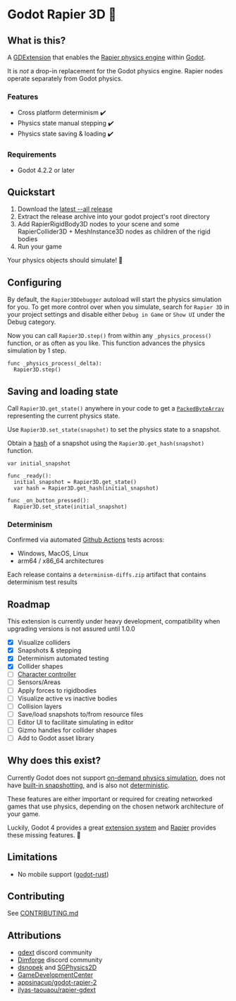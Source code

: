# Godot Rapier 3D 🤺

## What is this?

A [GDExtension][gdext-link] that enables the [Rapier physics engine][rapier-link] within [Godot][godot-link].

It is _not_ a drop-in replacement for the Godot physics engine. Rapier nodes operate separately from Godot physics.

### Features

- Cross platform determinism ✔️
- Physics state manual stepping ✔️
- Physics state saving & loading ✔️

### Requirements

- Godot 4.2.2 or later

## Quickstart

1. Download the [latest --all release](https://github.com/deltasiege/godot-rapier-3d/releases/latest)
1. Extract the release archive into your godot project's root directory
1. Add RapierRigidBody3D nodes to your scene and some RapierCollider3D + MeshInstance3D nodes as children of the rigid bodies
1. Run your game

Your physics objects should simulate! 🎉

## Configuring

By default, the `Rapier3DDebugger` autoload will start the physics simulation for you. To get more control over when you simulate, search for `Rapier 3D` in your project settings and disable either `Debug in Game` or `Show UI` under the Debug category.

Now you can call `Rapier3D.step()` from within any `_physics_process()` function, or as often as you like. This function advances the physics simulation by 1 step.

```gdscript
func _physics_process(_delta):
  Rapier3D.step()
```

## Saving and loading state

Call `Rapier3D.get_state()` anywhere in your code to get a [`PackedByteArray`](https://docs.godotengine.org/en/stable/classes/class_packedbytearray.html) representing the current physics state.

Use `Rapier3D.set_state(snapshot)` to set the physics state to a snapshot.

Obtain a [hash](https://docs.godotengine.org/en/stable/classes/class_array.html#class-array-method-hash) of a snapshot using the `Rapier3D.get_hash(snapshot)` function.

```gdscript
var initial_snapshot

func _ready():
  initial_snapshot = Rapier3D.get_state()
  var hash = Rapier3D.get_hash(initial_snapshot)

func _on_button_pressed():
  Rapier3D.set_state(initial_snapshot)
```

### Determinism

Confirmed via automated [Github Actions](https://github.com/deltasiege/godot-rapier-3d/actions) tests across:
- Windows, MacOS, Linux
- arm64 / x86_64 architectures

Each release contains a `determinism-diffs.zip` artifact that contains determinism test results

## Roadmap

This extension is currently under heavy development, compatibility when upgrading versions is not assured until 1.0.0

- [x] Visualize colliders
- [x] Snapshots & stepping
- [x] Determinism automated testing
- [x] Collider shapes
- [ ] [Character controller](https://rapier.rs/docs/user_guides/rust/character_controller)
- [ ] Sensors/Areas
- [ ] Apply forces to rigidbodies
- [ ] Visualize active vs inactive bodies
- [ ] Collision layers
- [ ] Save/load snapshots to/from resource files
- [ ] Editor UI to facilitate simulating in editor
- [ ] Gizmo handles for collider shapes
- [ ] Add to Godot asset library

## Why does this exist?

Currently Godot does not support [on-demand physics simulation](https://github.com/godotengine/godot-proposals/issues/2821), does not have [built-in snapshotting](https://github.com/godotengine/godot-proposals/issues/7041), and is also not [deterministic](https://gafferongames.com/post/deterministic_lockstep).

These features are either important or required for creating networked games that use physics, depending on the chosen network architecture of your game.

Luckily, Godot 4 provides a great [extension system][gdext-link] and [Rapier][rapier-link] provides these missing features. 🚀

## Limitations

- No mobile support ([godot-rust](https://github.com/godot-rust/gdext/issues/24))

## Contributing

See [CONTRIBUTING.md](CONTRIBUTING.md)

## Attributions

- [gdext](https://github.com/godot-rust/gdext) discord community
- [Dimforge](https://dimforge.com/) discord community
- [dsnopek](https://github.com/dsnopek) and [SGPhysics2D](https://www.snopekgames.com/tutorial/2021/getting-started-sg-physics-2d-and-deterministic-physics-godot)
- [GameDevelopmentCenter](https://www.youtube.com/c/GameDevelopmentCenter)
- [appsinacup/godot-rapier-2](https://github.com/appsinacup/godot-rapier-2d)
- [ilyas-taouaou/rapier-gdext](https://github.com/ilyas-taouaou/rapier-gdext)

[rapier-link]: https://rapier.rs/
[godot-link]: https://godotengine.org/
[gdext-link]: https://docs.godotengine.org/en/stable/tutorials/scripting/gdextension/what_is_gdextension.html
